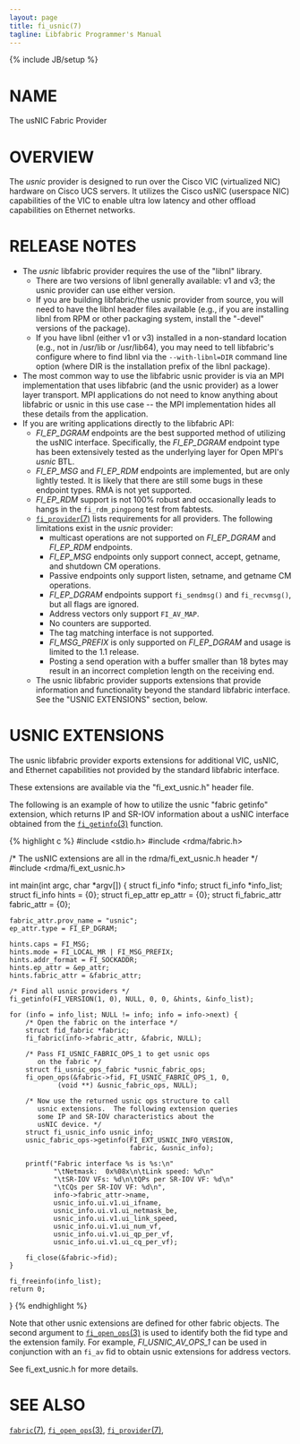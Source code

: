 ```yaml
---
layout: page
title: fi_usnic(7)
tagline: Libfabric Programmer's Manual
---
```

{% include JB/setup %}

# NAME

The usNIC Fabric Provider

# OVERVIEW

The *usnic* provider is designed to run over the Cisco VIC
(virtualized NIC) hardware on Cisco UCS servers.  It utilizes the
Cisco usNIC (userspace NIC) capabilities of the VIC to enable ultra
low latency and other offload capabilities on Ethernet networks.

# RELEASE NOTES

* The *usnic* libfabric provider requires the use of the "libnl"
  library.
  * There are two versions of libnl generally available: v1 and v3;
    the usnic provider can use either version.
  * If you are building libfabric/the usnic provider from source, you
    will need to have the libnl header files available (e.g., if you
    are installing libnl from RPM or other packaging system, install
    the "-devel" versions of the package).
  * If you have libnl (either v1 or v3) installed in a non-standard
    location (e.g., not in /usr/lib or /usr/lib64), you may need to
    tell libfabric's configure where to find libnl via the
    `--with-libnl=DIR` command line option (where DIR is the
    installation prefix of the libnl package).
* The most common way to use the libfabric usnic provider is via an
  MPI implementation that uses libfabric (and the usnic provider) as a
  lower layer transport.  MPI applications do not need to know
  anything about libfabric or usnic in this use case -- the MPI
  implementation hides all these details from the application.
* If you are writing applications directly to the libfabric API:
  * *FI_EP_DGRAM* endpoints are the best supported method of utilizing
    the usNIC interface.  Specifically, the *FI_EP_DGRAM* endpoint
    type has been extensively tested as the underlying layer for Open
    MPI's *usnic* BTL.
  * *FI_EP_MSG* and *FI_EP_RDM* endpoints are implemented, but are
    only lightly tested.  It is likely that there are still some bugs
    in these endpoint types.  RMA is not yet supported.
  * *FI_EP_RDM* support is not 100% robust and occasionally leads to hangs in
    the `fi_rdm_pingpong` test from fabtests.
  * [`fi_provider`(7)](fi_provider.7.html) lists requirements for all
    providers.  The following limitations exist in the *usnic*
    provider:
    * multicast operations are not supported on *FI_EP_DGRAM* and
      *FI_EP_RDM* endpoints.
    * *FI_EP_MSG* endpoints only support connect, accept, getname, and
      shutdown CM operations.
    * Passive endpoints only support listen, setname, and getname CM
      operations.
    * *FI_EP_DGRAM* endpoints support `fi_sendmsg()` and
      `fi_recvmsg()`, but all flags are ignored.
    * Address vectors only support `FI_AV_MAP`.
    * No counters are supported.
    * The tag matching interface is not supported.
    * *FI_MSG_PREFIX* is only supported on *FI_EP_DGRAM* and usage
      is limited to the 1.1 release.
    * Posting a send operation with a buffer smaller than 18 bytes may
      result in an incorrect completion length on the receiving end.
  * The usnic libfabric provider supports extensions that provide
    information and functionality beyond the standard libfabric
    interface.  See the "USNIC EXTENSIONS" section, below.

# USNIC EXTENSIONS

The usnic libfabric provider exports extensions for additional VIC,
usNIC, and Ethernet capabilities not provided by the standard
libfabric interface.

These extensions are available via the "fi_ext_usnic.h" header file.

The following is an example of how to utilize the usnic "fabric getinfo"
extension, which returns IP and SR-IOV information about a usNIC
interface obtained from the [`fi_getinfo`(3)](fi_getinfo.3.html)
function.

{% highlight c %}
#include <stdio.h>
#include <rdma/fabric.h>

/* The usNIC extensions are all in the
   rdma/fi_ext_usnic.h header */
#include <rdma/fi_ext_usnic.h>

int main(int argc, char *argv[]) {
    struct fi_info *info;
    struct fi_info *info_list;
    struct fi_info hints = {0};
    struct fi_ep_attr ep_attr = {0};
    struct fi_fabric_attr fabric_attr = {0};

    fabric_attr.prov_name = "usnic";
    ep_attr.type = FI_EP_DGRAM;

    hints.caps = FI_MSG;
    hints.mode = FI_LOCAL_MR | FI_MSG_PREFIX;
    hints.addr_format = FI_SOCKADDR;
    hints.ep_attr = &ep_attr;
    hints.fabric_attr = &fabric_attr;

    /* Find all usnic providers */
    fi_getinfo(FI_VERSION(1, 0), NULL, 0, 0, &hints, &info_list);

    for (info = info_list; NULL != info; info = info->next) {
        /* Open the fabric on the interface */
        struct fid_fabric *fabric;
        fi_fabric(info->fabric_attr, &fabric, NULL);

        /* Pass FI_USNIC_FABRIC_OPS_1 to get usnic ops
           on the fabric */
        struct fi_usnic_ops_fabric *usnic_fabric_ops;
        fi_open_ops(&fabric->fid, FI_USNIC_FABRIC_OPS_1, 0,
                (void **) &usnic_fabric_ops, NULL);

        /* Now use the returned usnic ops structure to call
           usnic extensions.  The following extension queries
           some IP and SR-IOV characteristics about the
           usNIC device. */
        struct fi_usnic_info usnic_info;
        usnic_fabric_ops->getinfo(FI_EXT_USNIC_INFO_VERSION,
                                  fabric, &usnic_info);

        printf("Fabric interface %s is %s:\n"
               "\tNetmask:  0x%08x\n\tLink speed: %d\n"
               "\tSR-IOV VFs: %d\n\tQPs per SR-IOV VF: %d\n"
               "\tCQs per SR-IOV VF: %d\n",
               info->fabric_attr->name,
               usnic_info.ui.v1.ui_ifname,
               usnic_info.ui.v1.ui_netmask_be,
               usnic_info.ui.v1.ui_link_speed,
               usnic_info.ui.v1.ui_num_vf,
               usnic_info.ui.v1.ui_qp_per_vf,
               usnic_info.ui.v1.ui_cq_per_vf);

        fi_close(&fabric->fid);
    }

    fi_freeinfo(info_list);
    return 0;
}
{% endhighlight %}

Note that other usnic extensions are defined for other fabric objects.
The second argument to [`fi_open_ops`(3)](fi_open_ops.3.html) is used
to identify both the fid type and the extension family.  For example,
*FI_USNIC_AV_OPS_1* can be used in conjunction with an `fi_av` fid
to obtain usnic extensions for address vectors.

See fi_ext_usnic.h for more details.

# SEE ALSO

[`fabric`(7)](fabric.7.html),
[`fi_open_ops`(3)](fi_open_ops.3.html),
[`fi_provider`(7)](fi_provider.7.html),
